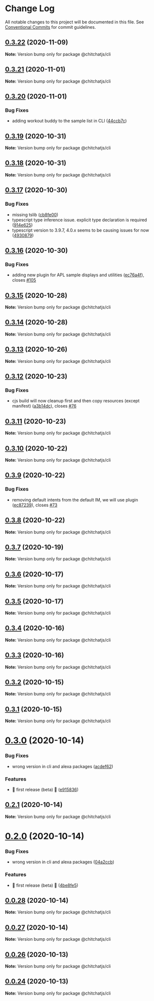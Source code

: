 # Change Log

All notable changes to this project will be documented in this file.
See [Conventional Commits](https://conventionalcommits.org) for commit guidelines.

## [0.3.22](https://github.com/chitchatjs/chitchatjs/compare/@chitchatjs/cli@0.3.21...@chitchatjs/cli@0.3.22) (2020-11-09)

**Note:** Version bump only for package @chitchatjs/cli





## [0.3.21](https://github.com/chitchatjs/chitchatjs/compare/@chitchatjs/cli@0.3.20...@chitchatjs/cli@0.3.21) (2020-11-01)

**Note:** Version bump only for package @chitchatjs/cli





## [0.3.20](https://github.com/chitchatjs/chitchatjs/compare/@chitchatjs/cli@0.3.19...@chitchatjs/cli@0.3.20) (2020-11-01)


### Bug Fixes

* adding workout buddy to the sample list in CLI ([44ccb7c](https://github.com/chitchatjs/chitchatjs/commit/44ccb7c1c2cc0d1ab49403e82a8411235f2c87d7))





## [0.3.19](https://github.com/chitchatjs/chitchatjs/compare/@chitchatjs/cli@0.3.18...@chitchatjs/cli@0.3.19) (2020-10-31)

**Note:** Version bump only for package @chitchatjs/cli





## [0.3.18](https://github.com/chitchatjs/chitchatjs/compare/@chitchatjs/cli@0.3.17...@chitchatjs/cli@0.3.18) (2020-10-31)

**Note:** Version bump only for package @chitchatjs/cli





## [0.3.17](https://github.com/chitchatjs/chitchatjs/compare/@chitchatjs/cli@0.3.16...@chitchatjs/cli@0.3.17) (2020-10-30)


### Bug Fixes

* missing tslib ([cb8fe00](https://github.com/chitchatjs/chitchatjs/commit/cb8fe00591f4e11150677d4db3c2785c68d1bdf5))
* typescript type inference issue. explicit type declaration is required ([914e625](https://github.com/chitchatjs/chitchatjs/commit/914e625c071eafcca749f27ed2882fe2fcb1b749))
* typescript version to 3.9.7, 4.0.x seems to be causing issues for now ([4930879](https://github.com/chitchatjs/chitchatjs/commit/4930879acc13eae53fc21a7f582690324a1a0680))





## [0.3.16](https://github.com/chitchatjs/chitchatjs/compare/@chitchatjs/cli@0.3.15...@chitchatjs/cli@0.3.16) (2020-10-30)


### Bug Fixes

* adding new plugin for APL sample displays and utilities ([ec76a4f](https://github.com/chitchatjs/chitchatjs/commit/ec76a4f00341fa7ff9a9ef301d9656ee84736a9a)), closes [#105](https://github.com/chitchatjs/chitchatjs/issues/105)





## [0.3.15](https://github.com/chitchatjs/chitchatjs/compare/@chitchatjs/cli@0.3.14...@chitchatjs/cli@0.3.15) (2020-10-28)

**Note:** Version bump only for package @chitchatjs/cli





## [0.3.14](https://github.com/chitchatjs/chitchatjs/compare/@chitchatjs/cli@0.3.13...@chitchatjs/cli@0.3.14) (2020-10-28)

**Note:** Version bump only for package @chitchatjs/cli





## [0.3.13](https://github.com/chitchatjs/chitchatjs/compare/@chitchatjs/cli@0.3.12...@chitchatjs/cli@0.3.13) (2020-10-26)

**Note:** Version bump only for package @chitchatjs/cli





## [0.3.12](https://github.com/chitchatjs/chitchatjs/compare/@chitchatjs/cli@0.3.11...@chitchatjs/cli@0.3.12) (2020-10-23)


### Bug Fixes

* cjs build will now cleanup first and then copy resources (except manifest) ([a3b14dc](https://github.com/chitchatjs/chitchatjs/commit/a3b14dcbfb68ccf01a412682d8637a18092b65c5)), closes [#76](https://github.com/chitchatjs/chitchatjs/issues/76)





## [0.3.11](https://github.com/chitchatjs/chitchatjs/compare/@chitchatjs/cli@0.3.10...@chitchatjs/cli@0.3.11) (2020-10-23)

**Note:** Version bump only for package @chitchatjs/cli





## [0.3.10](https://github.com/chitchatjs/chitchatjs/compare/@chitchatjs/cli@0.3.9...@chitchatjs/cli@0.3.10) (2020-10-22)

**Note:** Version bump only for package @chitchatjs/cli





## [0.3.9](https://github.com/chitchatjs/chitchatjs/compare/@chitchatjs/cli@0.3.8...@chitchatjs/cli@0.3.9) (2020-10-22)


### Bug Fixes

* removing default intents from the default IM, we will use plugin ([ec87239](https://github.com/chitchatjs/chitchatjs/commit/ec872393187b54556f4229967451da8ea419aec5)), closes [#73](https://github.com/chitchatjs/chitchatjs/issues/73)





## [0.3.8](https://github.com/chitchatjs/chitchatjs/compare/@chitchatjs/cli@0.3.7...@chitchatjs/cli@0.3.8) (2020-10-22)

**Note:** Version bump only for package @chitchatjs/cli





## [0.3.7](https://github.com/chitchatjs/chitchatjs/compare/@chitchatjs/cli@0.3.6...@chitchatjs/cli@0.3.7) (2020-10-19)

**Note:** Version bump only for package @chitchatjs/cli





## [0.3.6](https://github.com/chitchatjs/chitchatjs/compare/@chitchatjs/cli@0.3.5...@chitchatjs/cli@0.3.6) (2020-10-17)

**Note:** Version bump only for package @chitchatjs/cli





## [0.3.5](https://github.com/chitchatjs/chitchatjs/compare/@chitchatjs/cli@0.3.4...@chitchatjs/cli@0.3.5) (2020-10-17)

**Note:** Version bump only for package @chitchatjs/cli





## [0.3.4](https://github.com/chitchatjs/chitchatjs/compare/@chitchatjs/cli@0.3.3...@chitchatjs/cli@0.3.4) (2020-10-16)

**Note:** Version bump only for package @chitchatjs/cli





## [0.3.3](https://github.com/chitchatjs/chitchatjs/compare/@chitchatjs/cli@0.3.2...@chitchatjs/cli@0.3.3) (2020-10-16)

**Note:** Version bump only for package @chitchatjs/cli





## [0.3.2](https://github.com/chitchatjs/chitchatjs/compare/@chitchatjs/cli@0.3.1...@chitchatjs/cli@0.3.2) (2020-10-15)

**Note:** Version bump only for package @chitchatjs/cli





## [0.3.1](https://github.com/chitchatjs/chitchatjs/compare/@chitchatjs/cli@0.3.0...@chitchatjs/cli@0.3.1) (2020-10-15)

**Note:** Version bump only for package @chitchatjs/cli





# [0.3.0](https://github.com/kevindra/chitchatjs/compare/@chitchatjs/cli@0.2.1...@chitchatjs/cli@0.3.0) (2020-10-14)


### Bug Fixes

* wrong version in cli and alexa packages ([acdef62](https://github.com/kevindra/chitchatjs/commit/acdef62fbd57028d31eae8fb22d7568d020ff4c8))


### Features

* 🎉 first release (beta) 🎉 ([e915836](https://github.com/kevindra/chitchatjs/commit/e91583679309fe196cc2efe7a7b5f044a79b7931))





## [0.2.1](https://github.com/kevindra/chitchatjs/compare/@chitchatjs/cli@0.2.0...@chitchatjs/cli@0.2.1) (2020-10-14)

**Note:** Version bump only for package @chitchatjs/cli





# [0.2.0](https://github.com/kevindra/chitchatjs/compare/@chitchatjs/cli@0.0.28...@chitchatjs/cli@0.2.0) (2020-10-14)


### Bug Fixes

* wrong version in cli and alexa packages ([04a2ccb](https://github.com/kevindra/chitchatjs/commit/04a2ccbfea951739422f135999e515e9c38fbbca))


### Features

* 🎉 first release (beta) 🎉 ([4be8fe5](https://github.com/kevindra/chitchatjs/commit/4be8fe50072d52547d2da83c069f4de3b12ef194))





## [0.0.28](https://github.com/kevindra/chitchatjs/compare/@chitchatjs/cli@0.0.27...@chitchatjs/cli@0.0.28) (2020-10-14)

**Note:** Version bump only for package @chitchatjs/cli





## [0.0.27](https://github.com/kevindra/chitchatjs/compare/@chitchatjs/cli@0.0.26...@chitchatjs/cli@0.0.27) (2020-10-14)

**Note:** Version bump only for package @chitchatjs/cli





## [0.0.26](https://github.com/kevindra/chitchatjs/compare/@chitchatjs/cli@0.0.25...@chitchatjs/cli@0.0.26) (2020-10-13)

**Note:** Version bump only for package @chitchatjs/cli





## [0.0.24](https://github.com/kevindra/chitchatjs/compare/@chitchatjs/cli@0.0.23...@chitchatjs/cli@0.0.24) (2020-10-13)

**Note:** Version bump only for package @chitchatjs/cli
